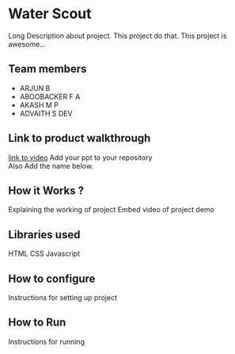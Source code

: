 # Water Scout
Long Description about project. This project do that. This project is awesome...

## Team members
- ARJUN B
- ABOOBACKER F A
- AKASH M P
- ADVAITH S DEV
  
## Link to product walkthrough
[link to video](Link-here)
Add your ppt to your repository  
Also Add the name below.

## How it Works ?
Explaining the working of project
Embed video of project demo


## Libraries used
HTML CSS Javascript

## How to configure
Instructions for setting up project

## How to Run
Instructions for running
